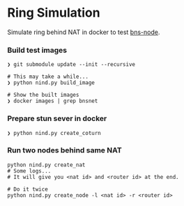 # Ring Simulation
Simulate ring behind NAT in docker to test [bns-node](https://github.com/BNSnet/bns-node).

### Build test images
```shell
❯ git submodule update --init --recursive

# This may take a while...
❯ python nind.py build_image

# Show the built images
❯ docker images | grep bnsnet
```

### Prepare stun sever in docker
```shell
❯ python nind.py create_coturn
```

### Run two nodes behind same NAT
```shell
python nind.py create_nat
# Some logs...
# It will give you <nat id> and <router id> at the end.

# Do it twice
python nind.py create_node -l <nat id> -r <router id>
```
